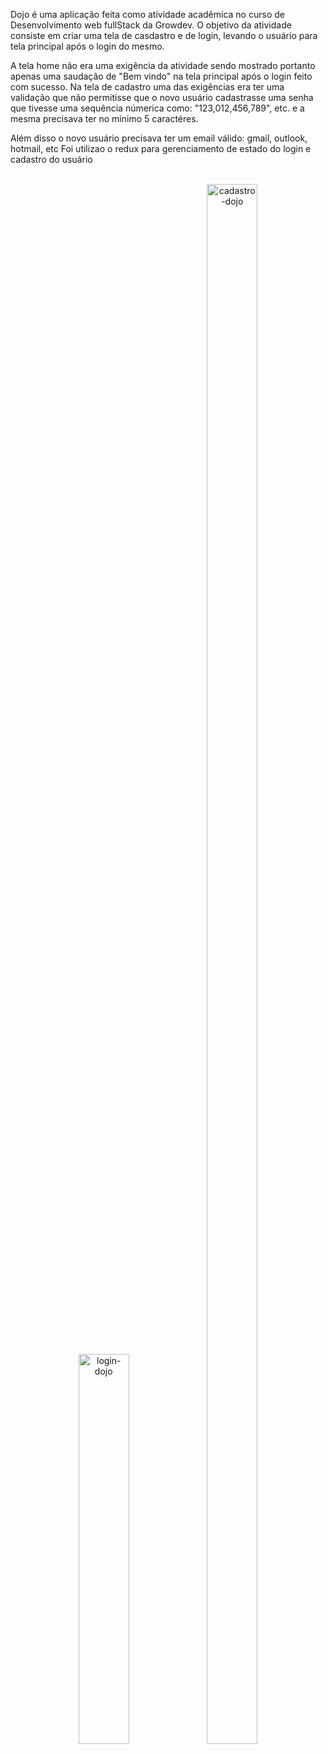 
<div>
   <p>
      Dojo é uma aplicação feita como atividade acadêmica no curso de Desenvolvimento web fullStack da Growdev.
O objetivo da atividade consiste em criar uma tela de casdastro e de login, levando o usuário para tela principal após o login do mesmo.
   </p>
   <p>
      A tela home não era uma exigência da atividade sendo mostrado portanto apenas uma saudação de "Bem vindo" na tela principal após o login feito com sucesso.
Na tela de cadastro uma das exigências era ter uma validação que não permitisse que o novo usuário cadastrasse uma senha que tivesse uma sequência númerica como: "123,012,456,789", etc. e a mesma precisava ter no mínimo 5 caractéres.
   </p>
   <p>
      Além disso o novo usuário precisava ter um email válido: gmail, outlook, hotmail, etc
Foi utilizao o redux para gerenciamento de estado do login e cadastro do usuário
   </p>
</div>
<br/>
<div align='center' style={display: 'flex', alignItems='center' }>
   <img src="https://github.com/DiegoGLins/dojo/assets/107010634/1829dce7-66cf-4f54-be82-14e881356f57" width='40%' alt='login-dojo' margin-right='25px'/>
   <img src="https://github.com/DiegoGLins/dojo/assets/107010634/df252861-ca37-4c78-81ec-8307f6e6f3a4" width='40%' alt='cadastro-dojo' height='80%'/>
</div>

